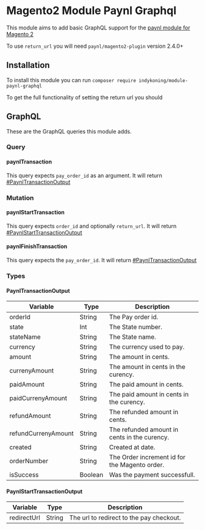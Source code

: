 # Magento2 Module Paynl Graphql

This module aims to add basic GraphQL support for the [paynl module for Magento 2](https://github.com/paynl/magento2-plugin)

To use `return_url` you will need `paynl/magento2-plugin` version 2.4.0+

## Installation

To install this module you can run
`composer require indykoning/module-paynl-graphql`

To get the full functionality of setting the return url you should

## GraphQL

These are the GraphQL queries this module adds.

### Query

#### paynlTransaction

This query expects `pay_order_id` as an argument. It will return [#PaynlTransactionOutput](#paynltransactionoutput)

### Mutation

#### paynlStartTransaction

This query expects `order_id` and optionally `return_url`. It will return [#PaynlStartTransactionOutput](#paynlstarttransactionoutput)

#### paynlFinishTransaction

This query expects the `pay_order_id`. It will return [#PaynlTransactionOutput](#paynltransactionoutput)

### Types

#### PaynlTransactionOutput

| Variable            | Type    | Description                                   |
| ------------------- | ------- | --------------------------------------------- |
| orderId             | String  | The Pay order id.                             |
| state               | Int     | The State number.                             |
| stateName           | String  | The State name.                               |
| currency            | String  | The currency used to pay.                     |
| amount              | String  | The amount in cents.                          |
| currenyAmount       | String  | The amount in cents in the curency.           |
| paidAmount          | String  | The paid amount in cents.                     |
| paidCurrenyAmount   | String  | The paid amount in cents in the curency.      |
| refundAmount        | String  | The refunded amount in cents.                 |
| refundCurrenyAmount | String  | The refunded amount in cents in the curency.  |
| created             | String  | Created at date.                              |
| orderNumber         | String  | The Order increment id for the Magento order. |
| isSuccess           | Boolean | Was the payment successfull.                  |

#### PaynlStartTransactionOutput

| Variable    | Type   | Description                              |
| ----------- | ------ | ---------------------------------------- |
| redirectUrl | String | The url to redirect to the pay checkout. |
